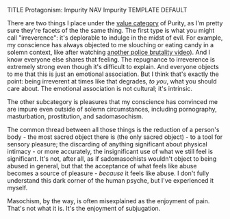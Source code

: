 TITLE Protagonism: Impurity
NAV Impurity
TEMPLATE DEFAULT

There are two things I place under the [value category](virtues) of Purity, as I'm pretty sure they're facets of the the same thing. The first type is what you might call "irreverence": it's deplorable to indulge in the midst of evil. For example, my conscience has always objected to me slouching or eating candy in a solemn context, like after watching [another police brutality video](https://thefreethoughtproject.com/watch-cops-say-they-smashed-innocent-teens-face-into-the-concrete-to-stand-their-ground/)). And I know everyone else shares that feeling. The repugnance to irreverence is extremely strong even though it's difficult to explain. And everyone objects to me that this is just an emotional association. But I think that's exactly the point: being irreverent at times like that degrades, *to you*, what you should care about. The emotional association is not cultural; it's intrinsic.

The other subcategory is pleasures that my conscience has convinced me are impure even outside of solemn circumstances, including pornography, masturbation, prostitution, and sadomasochism.

The common thread between all those things is the reduction of a person's body - the most sacred object there is (the only sacred object) - to a tool for sensory pleasure; the discarding of anything significant about physical intimacy - or more accurately, the insignificant use of what we still feel is significant. It's not, after all, as if sadomasochists wouldn't object to being abused in general, but that the acceptance of what feels like abuse becomes a source of pleasure - *because* it feels like abuse. I don't fully understand this dark corner of the human psyche, but I've experienced it myself.

Masochism, by the way, is often misexplained as the enjoyment of pain. That's not what it is. It's the enjoyment of subjugation.
